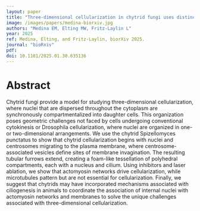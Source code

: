 ```yaml
---
layout: paper
title: "Three-dimensional cellularization in chytrid fungi uses distinct mechanisms from those driving one- and two-dimensional cytokinesis in animals and yeast"
image: /images/papers/medina-biorxiv.jpg
authors: "Medina EM, Elting MW, Fritz-Laylin L"
year: 2025
ref: Medina, Elting, and Fritz-Laylin, biorXiv 2025.
journal: "bioRxiv"
pdf:
doi: 10.1101/2025.01.30.635136
---
```


# Abstract
Chytrid fungi provide a model for studying three-dimensional cellularization, where nuclei that are dispersed throughout the cytoplasm are synchronously compartmentalized into daughter cells. This organization poses geometric challenges not faced by cells undergoing conventional cytokinesis or Drosophila cellularization, where nuclei are organized in one- or two-dimensional arrangements. We use the chytrid Spizellomyces punctatus to show that chytrid cellularization begins with nuclei and centrosomes migrating to the plasma membrane, where centrosome-associated vesicles define sites of membrane invagination. The resulting tubular furrows extend, creating a foam-like tessellation of polyhedral compartments, each with a nucleus and cilium. Using inhibitors and laser ablation, we show that actomyosin networks drive cellularization, while microtubules pattern but are not essential for cellularization. Finally, we suggest that chytrids may have incorporated mechanisms associated with ciliogenesis in animals to coordinate the association of internal nuclei with actomyosin networks and membranes to solve the unique challenges associated with three-dimensional cellularization.
